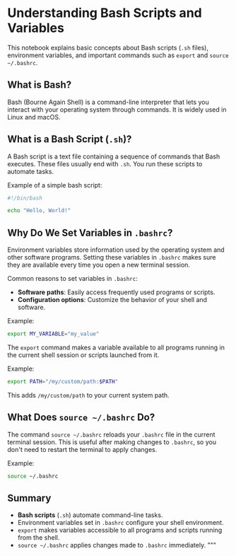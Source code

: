 # Understanding Bash Scripts and Variables

This notebook explains basic concepts about Bash scripts (`.sh` files), environment variables, and important commands such as `export` and `source ~/.bashrc`.


## What is Bash?

Bash (Bourne Again Shell) is a command-line interpreter that lets you interact with your operating system through commands. It is widely used in Linux and macOS.

## What is a Bash Script (`.sh`)?

A Bash script is a text file containing a sequence of commands that Bash executes. These files usually end with `.sh`. You run these scripts to automate tasks.

Example of a simple bash script:

```bash
#!/bin/bash

echo "Hello, World!"
```

## Why Do We Set Variables in `.bashrc`?

Environment variables store information used by the operating system and other software programs. Setting these variables in `.bashrc` makes sure they are available every time you open a new terminal session.

Common reasons to set variables in `.bashrc`:

- **Software paths**: Easily access frequently used programs or scripts.
- **Configuration options**: Customize the behavior of your shell and software.

Example:

```bash
export MY_VARIABLE="my_value"
```

The `export` command makes a variable available to all programs running in the current shell session or scripts launched from it.

Example:

```bash
export PATH="/my/custom/path:$PATH"
```

This adds `/my/custom/path` to your current system path.

## What Does `source ~/.bashrc` Do?

The command `source ~/.bashrc` reloads your `.bashrc` file in the current terminal session. This is useful after making changes to `.bashrc`, so you don't need to restart the terminal to apply changes.

Example:

```bash
source ~/.bashrc
```

## Summary

- **Bash scripts** (`.sh`) automate command-line tasks.
- Environment variables set in `.bashrc` configure your shell environment.
- `export` makes variables accessible to all programs and scripts running from the shell.
- `source ~/.bashrc` applies changes made to `.bashrc` immediately.
"""
